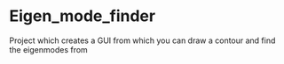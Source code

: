 # Eigen_mode_finder
Project which creates a GUI from which you can draw a contour and find the eigenmodes from
